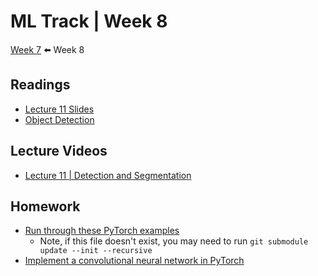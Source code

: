 # ML Track | Week 8
[Week 7](week7.md) ⬅️ Week 8

## Readings

- [Lecture 11 Slides](http://cs231n.stanford.edu/slides/2017/cs231n_2017_lecture11.pdf)
- [Object Detection](https://lilianweng.github.io/lil-log/2017/10/29/object-recognition-for-dummies-part-1.html)

## Lecture Videos

- [Lecture 11 | Detection and Segmentation](https://www.youtube.com/watch?v=nDPWywWRIRo&list=PL3FW7Lu3i5JvHM8ljYj-zLfQRF3EO8sYv)

## Homework

- [Run through these PyTorch examples](assignments/pytorch-examples/README.md)
    - Note, if this file doesn't exist, you may need to run `git submodule update --init --recursive`
- [Implement a convolutional neural network in PyTorch](assignments/colab/2020/assignment2/PyTorch.ipynb)